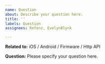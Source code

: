 ```yaml
---
name: Question
about: Describe your question here.
title: ''
labels: Question
assignees: Refenz, EvelynBlynk

---
```


**Related to:**
iOS / Android / Firmware / Http API

**Question:**
Please specify your question here.
